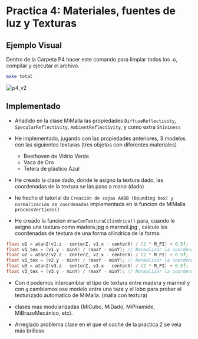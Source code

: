 # Practica 4: Materiales, fuentes de luz y Texturas

## Ejemplo Visual
Dentro de la Carpeta P4 hacer este comando para limpiar todos los .o, compilar y ejecutar el archivo.
```bash
make total
```
![p4_v2](Entrega/P4_v2.gif)


## Implementado 
- Añadido en la clase MiMalla las propiedades `DiffuseReflectivity`, `SpecularReflectivity`, `AmbientReflectivity`, y como extra `Shininess`
- He implementado, jugando con las propiedades anteriores, 3 modelos con las siguientes texturas (tres objetos con diferentes materiales)
  - Beethoven de Vidrio Verde
  - Vaca de Oro
  - Tetera de plástico Azul

- He creado la clase dado, donde le asigno la textura dado, las coordenadas de la textura se las paso a mano (dado)

- he hecho el tutorial de `Creación de cajas AABB (bounding box) y normalización de coordenadas` implementada en la funcion de MiMalla `processVertices()` 

- He creado la funcion `drawConTexturaCilindrica()` para, cuando le asigno una textura como madera.jpg o marmol.jpg , calcule las coordenadas de textura de una forma cilindrica de la forma:  
  
```c++
float u1 = atan2(v1.z - centerZ, v1.x - centerX) / (2 * M_PI) + 0.5f;
float v1_tex = (v1.y - minY) / (maxY - minY); // Normalizar la coordenada y
float u2 = atan2(v2.z - centerZ, v2.x - centerX) / (2 * M_PI) + 0.5f;
float v2_tex = (v2.y - minY) / (maxY - minY); // Normalizar la coordenada y
float u3 = atan2(v3.z - centerZ, v3.x - centerX) / (2 * M_PI) + 0.5f;
float v3_tex = (v3.y - minY) / (maxY - minY); // Normalizar la coordenada y
```

- Con `d` podemos intercambiar el tipo de textura entre madera y marmol y con `g` cambiamos ese modelo entre una taza y el lobo para probar el texturizado automatico de MiMalla. (malla con textura)

- clases mas modularizadas (MiCubo, MiDado, MiPiramide, MiBrazoMecánico, etc).

- Arreglado problema clase en el que el coche de la practica 2 se veia más brilloso

